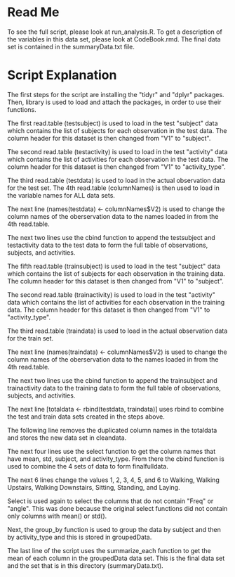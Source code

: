 # Read Me
To see the full script, please look at run_analysis.R. To get a description of the variables in this data set, please look at CodeBook.rmd. The final data set is contained in the summaryData.txt file.

# Script Explanation

The first steps for the script are installing the "tidyr" and "dplyr" packages. Then, library is used to load and attach the packages, in order to use their functions.

The first read.table (testsubject) is used to load in the test "subject" data which contains the list of subjects for each observation in the test data. The column header for this dataset is then changed from "V1" to "subject".

The second read.table (testactivity) is used to load in the test "activity" data which contains the list of activities for each observation in the test data. The column header for this dataset is then changed from "V1" to "activity_type".

The third read.table (testdata) is used to load in the actual observation data for the test set. The 4th read.table (columnNames) is then used to load in the variable names for ALL data sets.

The next line (names(testdata) <- columnNames$V2) is used to change the column names of the oberservation data to the names loaded in from the 4th read.table.

The next two lines use the cbind function to append the testsubject and testactivity data to the test data to form the full table of observations, subjects, and activities.

The fifth read.table (trainsubject) is used to load in the test "subject" data which contains the list of subjects for each observation in the training data. The column header for this dataset is then changed from "V1" to "subject".

The second read.table (trainactivity) is used to load in the test "activity" data which contains the list of activities for each observation in the training data. The column header for this dataset is then changed from "V1" to "activity_type".

The third read.table (traindata) is used to load in the actual observation data for the train set.

The next line (names(traindata) <- columnNames$V2) is used to change the column names of the oberservation data to the names loaded in from the 4th read.table.

The next two lines use the cbind function to append the trainsubject and trainactivity data to the training data to form the full table of observations, subjects, and activities.

The next line [totaldata <- rbind(testdata, traindata)] uses rbind to combine the test and train data sets created in the steps above.

The following line removes the duplicated column names in the totaldata and stores the new data set in cleandata.

The next four lines use the select function to get the column names that have mean, std, subject, and activity_type. From there the cbind function is used to combine the 4 sets of data to form finalfulldata.

The next 6 lines change the values 1, 2, 3, 4, 5, and 6 to Walking, Walking Upstairs, Walking Downstairs, Sitting, Standing, and Laying.

Select is used again to select the columns that do not contain "Freq" or "angle". This was done because the original select functions did not contain only columns with mean() or std().

Next, the group_by function is used to group the data by subject and then by activity_type and this is stored in groupedData.

The last line of the script uses the summarize_each function to get the mean of each column in the groupedData data set. This is the final data set and the set that is in this directory (summaryData.txt).
